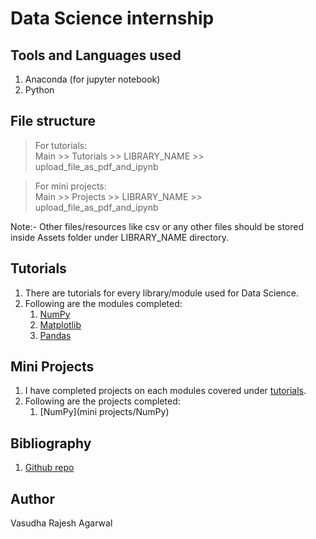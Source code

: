# Data Science internship

## Tools and Languages used

1. Anaconda (for jupyter notebook)
2. Python 

## File structure

> For tutorials:  
    Main >> Tutorials >> LIBRARY_NAME >> upload_file_as_pdf_and_ipynb

> For mini projects:  
    Main >> Projects >> LIBRARY_NAME >> upload_file_as_pdf_and_ipynb

Note:- Other files/resources like csv or any other files should be stored inside Assets folder under LIBRARY_NAME directory.

## Tutorials

1. There are tutorials for every library/module used for Data Science.
2. Following are the modules completed:  
    1. [NumPy](Tutorials/Numpy/tutorial_numpy.ipynb)
    2. [Matplotlib](Tutorials/Matplotlib/Matplotlib_tutorial.ipynb)
    3. [Pandas](Tutorials/Pandas/pandas_tutorial.ipynb)

## Mini Projects

1. I have completed projects on each modules covered under [tutorials](Tutorials).
2. Following are the projects completed:  
    1. [NumPy](mini projects/NumPy)

## Bibliography

1. [Github repo](REPO_LINKS)


## Author

Vasudha Rajesh Agarwal
